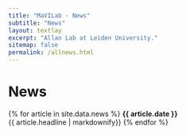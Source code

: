 ```yaml
---
title: "MaVILab - News"
subtitle: "News"
layout: textlay
excerpt: "Allan Lab at Leiden University."
sitemap: false
permalink: /allnews.html
---
```


# News

{% for article in site.data.news %}
<strong>{{ article.date }}</strong> <br />
{{ article.headline | markdownify}}
{% endfor %}
